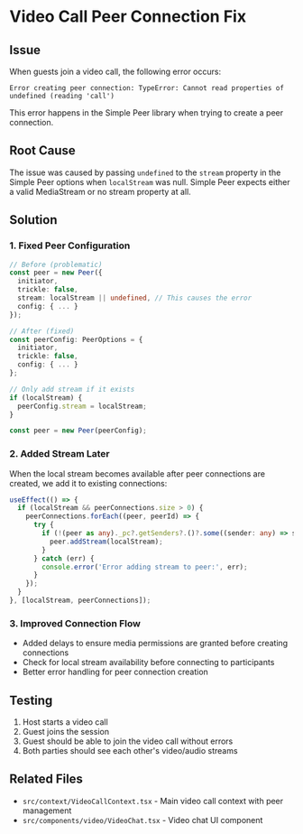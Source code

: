 # Video Call Peer Connection Fix

## Issue
When guests join a video call, the following error occurs:
```
Error creating peer connection: TypeError: Cannot read properties of undefined (reading 'call')
```

This error happens in the Simple Peer library when trying to create a peer connection.

## Root Cause
The issue was caused by passing `undefined` to the `stream` property in the Simple Peer options when `localStream` was null. Simple Peer expects either a valid MediaStream or no stream property at all.

## Solution

### 1. Fixed Peer Configuration
```typescript
// Before (problematic)
const peer = new Peer({
  initiator,
  trickle: false,
  stream: localStream || undefined, // This causes the error
  config: { ... }
});

// After (fixed)
const peerConfig: PeerOptions = {
  initiator,
  trickle: false,
  config: { ... }
};

// Only add stream if it exists
if (localStream) {
  peerConfig.stream = localStream;
}

const peer = new Peer(peerConfig);
```

### 2. Added Stream Later
When the local stream becomes available after peer connections are created, we add it to existing connections:

```typescript
useEffect(() => {
  if (localStream && peerConnections.size > 0) {
    peerConnections.forEach((peer, peerId) => {
      try {
        if (!(peer as any)._pc?.getSenders?.()?.some((sender: any) => sender.track)) {
          peer.addStream(localStream);
        }
      } catch (err) {
        console.error('Error adding stream to peer:', err);
      }
    });
  }
}, [localStream, peerConnections]);
```

### 3. Improved Connection Flow
- Added delays to ensure media permissions are granted before creating connections
- Check for local stream availability before connecting to participants
- Better error handling for peer connection creation

## Testing
1. Host starts a video call
2. Guest joins the session
3. Guest should be able to join the video call without errors
4. Both parties should see each other's video/audio streams

## Related Files
- `src/context/VideoCallContext.tsx` - Main video call context with peer management
- `src/components/video/VideoChat.tsx` - Video chat UI component 